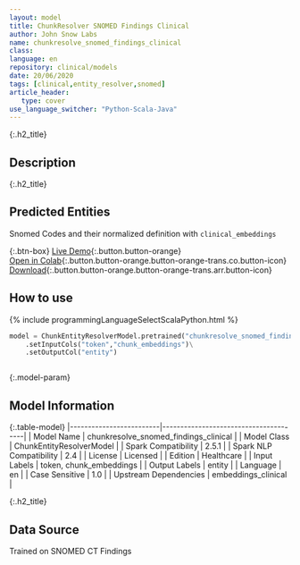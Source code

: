 ```yaml
---
layout: model
title: ChunkResolver SNOMED Findings Clinical
author: John Snow Labs
name: chunkresolve_snomed_findings_clinical
class: 
language: en
repository: clinical/models
date: 20/06/2020
tags: [clinical,entity_resolver,snomed]
article_header:
   type: cover
use_language_switcher: "Python-Scala-Java"
---
```


{:.h2_title}
## Description 


 {:.h2_title}
## Predicted Entities
Snomed Codes and their normalized definition with `clinical_embeddings` 

{:.btn-box}
[Live Demo](https://demo.johnsnowlabs.com/healthcare/ER_SNOMED/){:.button.button-orange}<br/>[Open in Colab](https://colab.research.google.com/github/JohnSnowLabs/spark-nlp-workshop/blob/master/tutorials/Certification_Trainings/Healthcare/13.Snomed_Entity_Resolver_Model_Training.ipynb){:.button.button-orange.button-orange-trans.co.button-icon}<br/>[Download](https://s3.amazonaws.com/auxdata.johnsnowlabs.com/clinical/models/chunkresolve_snomed_findings_clinical_en_2.5.1_2.4_1592617161564.zip){:.button.button-orange.button-orange-trans.arr.button-icon}<br/>

## How to use 
<div class="tabs-box" markdown="1">

{% include programmingLanguageSelectScalaPython.html %}

```python
model = ChunkEntityResolverModel.pretrained("chunkresolve_snomed_findings_clinical","en","clinical/models")\
	.setInputCols("token","chunk_embeddings")\
	.setOutputCol("entity")
```

```scala

```
</div>



{:.model-param}
## Model Information

{:.table-model}
|-------------------------|---------------------------------------|
| Model Name              | chunkresolve_snomed_findings_clinical |
| Model Class             | ChunkEntityResolverModel              |
| Spark Compatibility     | 2.5.1                                 |
| Spark NLP Compatibility | 2.4                                   |
| License                 | Licensed                              |
| Edition                 | Healthcare                            |
| Input Labels            | token, chunk_embeddings               |
| Output Labels           | entity                                |
| Language                | en                                    |
| Case Sensitive          | 1.0                                   |
| Upstream Dependencies   | embeddings_clinical                   |




{:.h2_title}
## Data Source
Trained on SNOMED CT Findings

